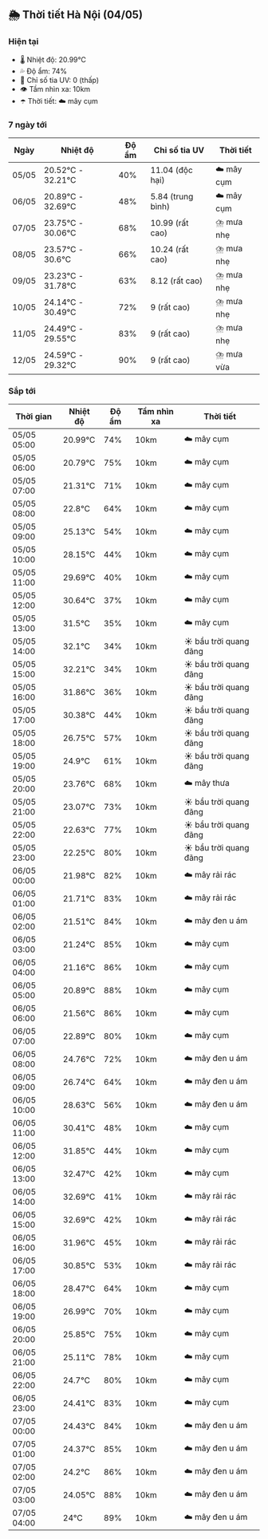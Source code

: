 ## 🌦️ Thời tiết Hà Nội (04/05)

### Hiện tại

- 🌡️ Nhiệt độ: 20.99℃
- 💦 Độ ẩm: 74%
- 🌟 Chỉ số tia UV: 0 (thấp)
- 👁️ Tầm nhìn xa: 10km
- ☂️ Thời tiết: ☁️ mây cụm

### 7 ngày tới

| Ngày | Nhiệt độ | Độ ẩm | Chỉ số tia UV | Thời tiết |
| --- | --- | --- | --- | --- |
| 05/05 | 20.52℃ - 32.21℃ | 40% | 11.04 (độc hại) | ☁️ mây cụm |
| 06/05 | 20.89℃ - 32.69℃ | 48% | 5.84 (trung bình) | ☁️ mây cụm |
| 07/05 | 23.75℃ - 30.06℃ | 68% | 10.99 (rất cao) | ⛈️ mưa nhẹ |
| 08/05 | 23.57℃ - 30.6℃ | 66% | 10.24 (rất cao) | ⛈️ mưa nhẹ |
| 09/05 | 23.23℃ - 31.78℃ | 63% | 8.12 (rất cao) | ⛈️ mưa nhẹ |
| 10/05 | 24.14℃ - 30.49℃ | 72% | 9 (rất cao) | ⛈️ mưa nhẹ |
| 11/05 | 24.49℃ - 29.55℃ | 83% | 9 (rất cao) | ⛈️ mưa nhẹ |
| 12/05 | 24.59℃ - 29.32℃ | 90% | 9 (rất cao) | ⛈️ mưa vừa |

### Sắp tới

| Thời gian | Nhiệt độ | Độ ẩm | Tầm nhìn xa | Thời tiết |
| --- | --- | --- | --- | --- |
| 05/05 05:00 | 20.99℃ | 74% | 10km | ☁️ mây cụm |
| 05/05 06:00 | 20.79℃ | 75% | 10km | ☁️ mây cụm |
| 05/05 07:00 | 21.31℃ | 71% | 10km | ☁️ mây cụm |
| 05/05 08:00 | 22.8℃ | 64% | 10km | ☁️ mây cụm |
| 05/05 09:00 | 25.13℃ | 54% | 10km | ☁️ mây cụm |
| 05/05 10:00 | 28.15℃ | 44% | 10km | ☁️ mây cụm |
| 05/05 11:00 | 29.69℃ | 40% | 10km | ☁️ mây cụm |
| 05/05 12:00 | 30.64℃ | 37% | 10km | ☁️ mây cụm |
| 05/05 13:00 | 31.5℃ | 35% | 10km | ☁️ mây cụm |
| 05/05 14:00 | 32.1℃ | 34% | 10km | ☀️ bầu trời quang đãng |
| 05/05 15:00 | 32.21℃ | 34% | 10km | ☀️ bầu trời quang đãng |
| 05/05 16:00 | 31.86℃ | 36% | 10km | ☀️ bầu trời quang đãng |
| 05/05 17:00 | 30.38℃ | 44% | 10km | ☀️ bầu trời quang đãng |
| 05/05 18:00 | 26.75℃ | 57% | 10km | ☀️ bầu trời quang đãng |
| 05/05 19:00 | 24.9℃ | 61% | 10km | ☀️ bầu trời quang đãng |
| 05/05 20:00 | 23.76℃ | 68% | 10km | ☁️ mây thưa |
| 05/05 21:00 | 23.07℃ | 73% | 10km | ☀️ bầu trời quang đãng |
| 05/05 22:00 | 22.63℃ | 77% | 10km | ☀️ bầu trời quang đãng |
| 05/05 23:00 | 22.25℃ | 80% | 10km | ☀️ bầu trời quang đãng |
| 06/05 00:00 | 21.98℃ | 82% | 10km | ☁️ mây rải rác |
| 06/05 01:00 | 21.71℃ | 83% | 10km | ☁️ mây rải rác |
| 06/05 02:00 | 21.51℃ | 84% | 10km | ☁️ mây đen u ám |
| 06/05 03:00 | 21.24℃ | 85% | 10km | ☁️ mây cụm |
| 06/05 04:00 | 21.16℃ | 86% | 10km | ☁️ mây cụm |
| 06/05 05:00 | 20.89℃ | 88% | 10km | ☁️ mây cụm |
| 06/05 06:00 | 21.56℃ | 86% | 10km | ☁️ mây cụm |
| 06/05 07:00 | 22.89℃ | 80% | 10km | ☁️ mây cụm |
| 06/05 08:00 | 24.76℃ | 72% | 10km | ☁️ mây đen u ám |
| 06/05 09:00 | 26.74℃ | 64% | 10km | ☁️ mây đen u ám |
| 06/05 10:00 | 28.63℃ | 56% | 10km | ☁️ mây đen u ám |
| 06/05 11:00 | 30.41℃ | 48% | 10km | ☁️ mây cụm |
| 06/05 12:00 | 31.85℃ | 44% | 10km | ☁️ mây cụm |
| 06/05 13:00 | 32.47℃ | 42% | 10km | ☁️ mây cụm |
| 06/05 14:00 | 32.69℃ | 41% | 10km | ☁️ mây rải rác |
| 06/05 15:00 | 32.69℃ | 42% | 10km | ☁️ mây rải rác |
| 06/05 16:00 | 31.96℃ | 45% | 10km | ☁️ mây rải rác |
| 06/05 17:00 | 30.85℃ | 53% | 10km | ☁️ mây rải rác |
| 06/05 18:00 | 28.47℃ | 64% | 10km | ☁️ mây cụm |
| 06/05 19:00 | 26.99℃ | 70% | 10km | ☁️ mây cụm |
| 06/05 20:00 | 25.85℃ | 75% | 10km | ☁️ mây cụm |
| 06/05 21:00 | 25.11℃ | 78% | 10km | ☁️ mây cụm |
| 06/05 22:00 | 24.7℃ | 80% | 10km | ☁️ mây cụm |
| 06/05 23:00 | 24.41℃ | 83% | 10km | ☁️ mây cụm |
| 07/05 00:00 | 24.43℃ | 84% | 10km | ☁️ mây đen u ám |
| 07/05 01:00 | 24.37℃ | 85% | 10km | ☁️ mây đen u ám |
| 07/05 02:00 | 24.2℃ | 86% | 10km | ☁️ mây đen u ám |
| 07/05 03:00 | 24.05℃ | 88% | 10km | ☁️ mây đen u ám |
| 07/05 04:00 | 24℃ | 89% | 10km | ☁️ mây đen u ám |
